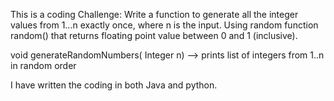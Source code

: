 This is a coding Challenge:
Write a function to generate all the integer values from 1...n  exactly once, where n is the input. Using random function random() that returns floating point value between 0 and 1 (inclusive).

void generateRandomNumbers( Integer  n)  --> prints list of integers from 1..n in random order   

I have written the coding in both Java and python.
